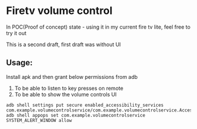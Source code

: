 # Firetv volume control

In POC(Proof of concept) state - using it in my current fire tv lite, feel free to try it out

This is a second draft, first draft was without UI

## Usage:

Install apk and then grant below permissions from adb

1. To be able to listen to key presses on remote
2. To be able to show the volume controls UI

```shell
adb shell settings put secure enabled_accessibility_services com.example.volumecontrolservice/com.example.volumecontrolservice.AccessibilityService
adb shell appops set com.example.volumecontrolservice  SYSTEM_ALERT_WINDOW allow
```
